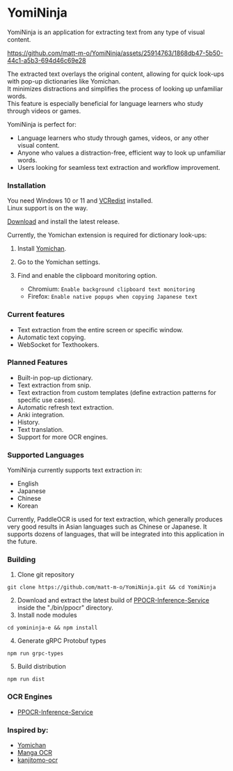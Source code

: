 # YomiNinja

YomiNinja is an application for extracting text from any type of visual content.


https://github.com/matt-m-o/YomiNinja/assets/25914763/1868db47-5b50-44c1-a5b3-694d46c69e28


The extracted text overlays the original content, allowing for quick look-ups with pop-up dictionaries like Yomichan. <br>
It minimizes distractions and simplifies the process of looking up unfamiliar words. <br>
This feature is especially beneficial for language learners who study through videos or games.  


YomiNinja is perfect for:

- Language learners who study through games, videos, or any other visual content.
- Anyone who values a distraction-free, efficient way to look up unfamiliar words.
- Users looking for seamless text extraction and workflow improvement.

### Installation

You need Windows 10 or 11 and [VCRedist](https://www.techpowerup.com/download/visual-c-redistributable-runtime-package-all-in-one/) installed. <br>
Linux support is on the way.

[Download](https://github.com/matt-m-o/YomiNinja/releases) and install the latest release.

Currently, the Yomichan extension is required for dictionary look-ups:
1. Install [Yomichan](https://foosoft.net/projects/yomichan/).
2. Go to the Yomichan settings.
3. Find and enable the clipboard monitoring option.

   - Chromium: `Enable background clipboard text monitoring`
   - Firefox: `Enable native popups when copying Japanese text`

### Current features

- Text extraction from the entire screen or specific window.
- Automatic text copying.
- WebSocket for Texthookers.

### Planned Features

- Built-in pop-up dictionary.
- Text extraction from snip.
- Text extraction from custom templates (define extraction patterns for specific use cases).
- Automatic refresh text extraction.
- Anki integration.
- History.
- Text translation.
- Support for more OCR engines.


### Supported Languages

YomiNinja currently supports text extraction in:

- English
- Japanese
- Chinese
- Korean

Currently, PaddleOCR is used for text extraction, which generally produces very good results in Asian languages such as Chinese or Japanese.
It supports dozens of languages, that will be integrated into this application in the future. <br>

### Building
1. Clone git repository
```commandline
git clone https://github.com/matt-m-o/YomiNinja.git && cd YomiNinja
```
2. Download and extract the latest build of [PPOCR-Inference-Service](https://github.com/matt-m-o/PPOCR-Inference-Service) inside the "./bin/ppocr" directory.
3. Install node modules
```commandline
cd yomininja-e && npm install
```
4. Generate gRPC Protobuf types
```commandline
npm run grpc-types
```
5. Build distribution
```commandline
npm run dist
```
   
### OCR Engines

- [PPOCR-Inference-Service](https://github.com/matt-m-o/PPOCR-Inference-Service)

### Inspired by:
- [Yomichan](https://github.com/FooSoft/yomichan)
- [Manga OCR](https://github.com/kha-white/manga-ocr)
- [kanjitomo-ocr](https://github.com/sakarika/kanjitomo-ocr)
